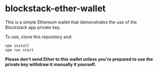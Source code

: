 # blockstack-ether-wallet

This is a simple Ethereum wallet that demonstrates the use of the Blockstack app private key.

To use, clone this repository and:

```
npm install
npm run start
```

__Please don't send Ether to this wallet unless you're prepared to use the private key withdraw it manually it yourself.__
